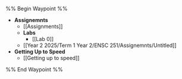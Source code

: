 %% Begin Waypoint %%
- **Assignemnts**
	- [[Assignments]]
	- **Labs**
		- [[Lab 0]]
	- [[Year 2 2025/Term 1 Year 2/ENSC 251/Assignemnts/Untitled]]
- **Getting Up to Speed**
	- [[Getting up to speed]]

%% End Waypoint %%
